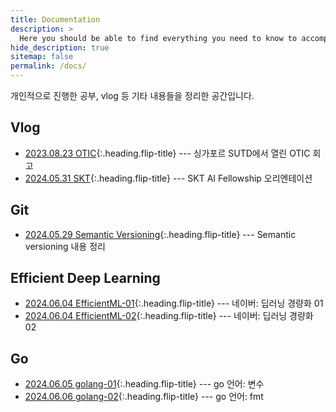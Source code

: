 ```yaml
---
title: Documentation
description: >
  Here you should be able to find everything you need to know to accomplish the most common tasks when blogging with Hydejack.부
hide_description: true
sitemap: false
permalink: /docs/
---
```


개인적으로 진행한 공부, vlog 등 기타 내용들을 정리한 공간입니다.

## Vlog
* [2023.08.23 OTIC]{:.heading.flip-title} --- 싱가포르 SUTD에서 열린 OTIC 회고
* [2024.05.31 SKT]{:.heading.flip-title} --- SKT AI Fellowship 오리엔테이션



## Git
* [2024.05.29 Semantic Versioning]{:.heading.flip-title} --- Semantic versioning 내용 정리


## Efficient Deep Learning
* [2024.06.04 EfficientML-01]{:.heading.flip-title} --- 네이버: 딥러닝 경량화 01
* [2024.06.04 EfficientML-02]{:.heading.flip-title} --- 네이버: 딥러닝 경량화 02


## Go
* [2024.06.05 golang-01]{:.heading.flip-title} --- go 언어: 변수
* [2024.06.06 golang-02]{:.heading.flip-title} --- go 언어: fmt


[2023.08.23 OTIC]: 2023_08_23_OTIC.md
[2024.05.29 Semantic Versioning]: 2024_05_29_SemVer.md
[2024.05.31 SKT]: 2024_05_31_SKT_OT.md
[2024.06.04 EfficientML-01]: 2024_06_04_efficientML_01.md
[2024.06.04 EfficientML-02]: 2024_06_04_efficientML_02.md
[2024.06.05 golang-01]: 2024_06_05_golang_var.md
[2024.06.06 golang-02]: 2024_06_06_golang_fmt.md
